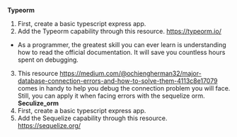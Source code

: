 **Typeorm**
1. First, create a basic typescript express app. <br>
2. Add the Typeorm capability through this resource. https://typeorm.io/ <br>
- As a programmer, the greatest skill you can ever learn is understanding how to read the official documentation. It will save you countless hours spent on debugging. <br>
3. This resource https://medium.com/@ochiengherman32/major-database-connection-errors-and-how-to-solve-them-4113c8e17079 comes in handy to help you debug the connection problem you will face. Still, you can apply it when facing errors with the sequelize orm.<br>
**Seculize_orm**
1. First, create a basic typescript express app. <br>
2. Add the Sequelize capability through this resource. https://sequelize.org/ <br>
